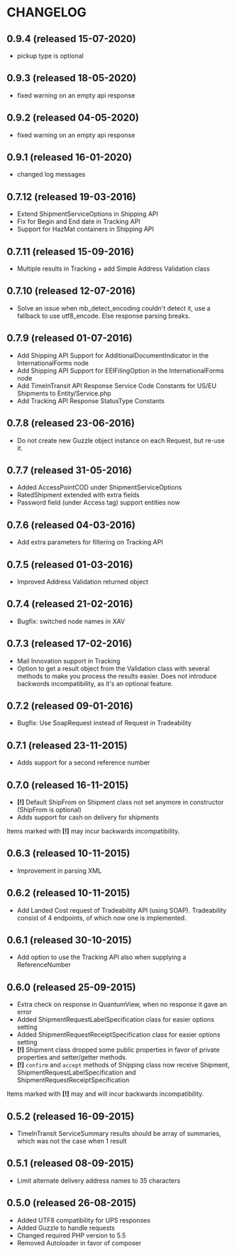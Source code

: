 # CHANGELOG

## 0.9.4 (released 15-07-2020)
- pickup type is optional

## 0.9.3 (released 18-05-2020)
- fixed warning on an empty api response 

## 0.9.2 (released 04-05-2020)
- fixed warning on an empty api response 

## 0.9.1 (released 16-01-2020)

- changed log messages 

## 0.7.12 (released 19-03-2016)

- Extend ShipmentServiceOptions in Shipping API
- Fix for Begin and End date in Tracking API
- Support for HazMat containers in Shipping API 

## 0.7.11 (released 15-09-2016)

- Multiple results in Tracking + add Simple Address Validation class

## 0.7.10 (released 12-07-2016) 

- Solve an issue when mb_detect_encoding couldn't detect it, use a fallback to use utf8_encode. Else response parsing breaks.

## 0.7.9 (released 01-07-2016)

- Add Shipping API Support for AdditionalDocumentIndicator in the InternationalForms node
- Add Shipping API Support for EEIFilingOption in the InternationalForms node
- Add TimeInTransit API Response Service Code Constants for US/EU Shipments to Entity/Service.php
- Add Tracking API Response StatusType Constants

## 0.7.8 (released 23-06-2016)

- Do not create new Guzzle object instance on each Request, but re-use it. 

## 0.7.7 (released 31-05-2016)

- Added AccessPointCOD under ShipmentServiceOptions
- RatedShipment extended with extra fields
- Password field (under Access tag) support entities now

## 0.7.6 (released 04-03-2016)

- Add extra parameters for filtering on Tracking API

## 0.7.5 (released 01-03-2016)

- Improved Address Validation returned object

## 0.7.4 (released 21-02-2016)

- Bugfix: switched node names in XAV

## 0.7.3 (released 17-02-2016)

- Mail Innovation support in Tracking    
- Option to get a result object from the Validation class with several methods to make you process the results easier. Does not introduce backwords incompatibility, as it's an optional feature.

## 0.7.2 (released 09-01-2016)

- Bugfix: Use SoapRequest instead of Request in Tradeability

## 0.7.1 (released 23-11-2015)

- Adds support for a second reference number

## 0.7.0 (released 16-11-2015)

- **[!]** Default ShipFrom on Shipment class not set anymore in constructor (ShipFrom is optional)
- Adds support for cash on delivery for shipments

Items marked with **[!]**  may incur backwards incompatibility.

## 0.6.3 (released 10-11-2015)

- Improvement in parsing XML

## 0.6.2 (released 10-11-2015)

- Add Landed Cost request of Tradeability API (using SOAP). Tradeability consist of 4 endpoints, of which now one is implemented.

## 0.6.1 (released 30-10-2015)

- Add option to use the Tracking API also when supplying a ReferenceNumber

## 0.6.0 (released 25-09-2015)

- Extra check on response in QuantumView, when no response it gave an error
- Added ShipmentRequestLabelSpecification class for easier options setting
- Added ShipmentRequestReceiptSpecification class for easier options setting
- **[!]** Shipment class dropped some public properties in favor of private properties and setter/getter methods.
- **[!]** `confirm` and `accept` methods of Shipping class now receive Shipment, ShipmentRequestLabelSpecification and
ShipmentRequestReceiptSpecification

Items marked with **[!]**  may and will incur backwards incompatibility.

## 0.5.2 (released 16-09-2015)

- TimeInTransit ServiceSummary results should be array of summaries, which was not the case when 1 result

## 0.5.1 (released 08-09-2015)

- Limit alternate delivery address names to 35 characters

## 0.5.0 (released 26-08-2015)

- Added UTF8 compatibility for UPS responses
- Added Guzzle to handle requests
- Changed required PHP version to 5.5
- Removed Autoloader in favor of composer
